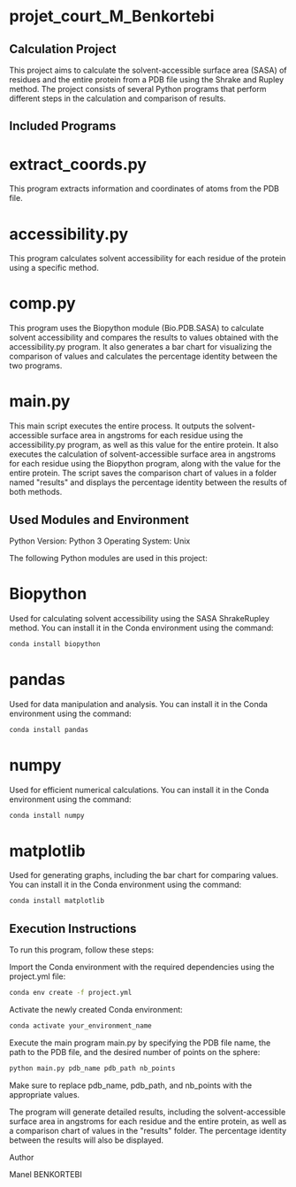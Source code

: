 # projet_court_M_Benkortebi

## Calculation Project
This project aims to calculate the solvent-accessible surface area (SASA) of residues and the entire protein from a PDB file using the Shrake and Rupley method. The project consists of several Python programs that perform different steps in the calculation and comparison of results.

## Included Programs
# extract_coords.py
This program extracts information and coordinates of atoms from the PDB file.

# accessibility.py
This program calculates solvent accessibility for each residue of the protein using a specific method.

# comp.py
This program uses the Biopython module (Bio.PDB.SASA) to calculate solvent accessibility and compares the results to values obtained with the accessibility.py program. It also generates a bar chart for visualizing the comparison of values and calculates the percentage identity between the two programs.

# main.py
This main script executes the entire process. It outputs the solvent-accessible surface area in angstroms for each residue using the accessibility.py program, as well as this value for the entire protein. It also executes the calculation of solvent-accessible surface area in angstroms for each residue using the Biopython program, along with the value for the entire protein. The script saves the comparison chart of values in a folder named "results" and displays the percentage identity between the results of both methods.

## Used Modules and Environment

Python Version: Python 3
Operating System: Unix

The following Python modules are used in this project:

# Biopython
Used for calculating solvent accessibility using the SASA ShrakeRupley method. You can install it in the Conda environment using the command:

```bash
conda install biopython
```
# pandas
Used for data manipulation and analysis. You can install it in the Conda environment using the command:

```bash
conda install pandas
```

# numpy
Used for efficient numerical calculations. You can install it in the Conda environment using the command:

```bash
conda install numpy
```

# matplotlib
Used for generating graphs, including the bar chart for comparing values. You can install it in the Conda environment using the command:
```bash
conda install matplotlib
```


## Execution Instructions
To run this program, follow these steps:

Import the Conda environment with the required dependencies using the project.yml file:

```bash
conda env create -f project.yml
```

Activate the newly created Conda environment:
```bash
conda activate your_environment_name
```

Execute the main program main.py by specifying the PDB file name, the path to the PDB file, and the desired number of points on the sphere:
```bash
python main.py pdb_name pdb_path nb_points
```

Make sure to replace pdb_name, pdb_path, and nb_points with the appropriate values.

The program will generate detailed results, including the solvent-accessible surface area in angstroms for each residue and the entire protein, as well as a comparison chart of values in the "results" folder. The percentage identity between the results will also be displayed.

Author

Manel BENKORTEBI
